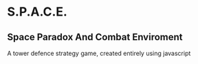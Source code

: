 # S.P.A.C.E.
## Space Paradox And Combat Enviroment
A tower defence strategy game, created entirely using javascript

